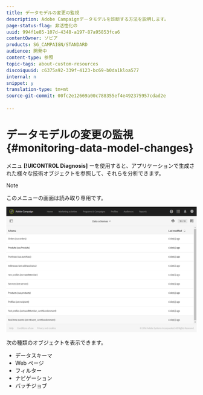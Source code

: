 ```yaml
---
title: データモデルの変更の監視
description: Adobe Campaignデータモデルを診断する方法を説明します。
page-status-flag: 非活性化の
uuid: 994f1e85-107d-4348-a197-87a95853fca6
contentOwner: ソビア
products: SG_CAMPAIGN/STANDARD
audience: 開発中
content-type: 参照
topic-tags: about-custom-resources
discoiquuid: c6375a92-339f-4123-bc69-b0da1kloa577
internal: n
snippet: y
translation-type: tm+mt
source-git-commit: 00fc2e12669a00c788355ef4e492375957cdad2e

---
```



# データモデルの変更の監視{#monitoring-data-model-changes}

メニュ **[!UICONTROL Diagnosis]** ーを使用すると、アプリケーションで生成された様々な技術オブジェクトを参照して、それらを分析できます。

>[!NOTE]
>
>このメニューの画面は読み取り専用です。

![](assets/diagnostic.png)

次の種類のオブジェクトを表示できます。

* データスキーマ
* Web ページ
* フィルター
* ナビゲーション
* バッチジョブ

